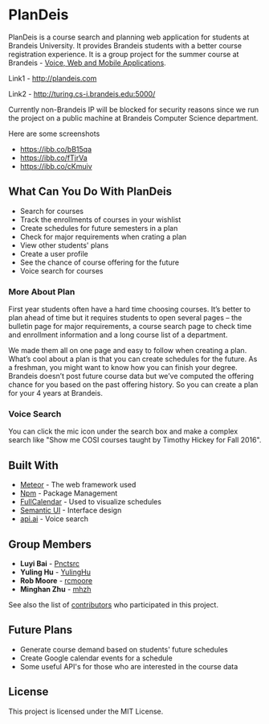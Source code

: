 # PlanDeis

PlanDeis is a course search and planning web application for students at Brandeis University. It provides Brandeis students with a better course registration experience. It is a group project for the summer course at Brandeis - [Voice, Web and Mobile Applications](https://www.brandeis.edu/jbs/upcomingprograms/voiceweb/index.html).

Link1 - http://plandeis.com

Link2 - http://turing.cs-i.brandeis.edu:5000/

Currently non-Brandeis IP will be blocked for security reasons since we run the project on a public machine at Brandeis Computer Science department. 

Here are some screenshots
* https://ibb.co/bB15qa
* https://ibb.co/fTjrVa
* https://ibb.co/cKmuiv

## What Can You Do With PlanDeis

* Search for courses
* Track the enrollments of courses in your wishlist
* Create schedules for future semesters in a plan
* Check for major requirements when crating a plan
* View other students' plans
* Create a user profile 
* See the chance of course offering for the future
* Voice search for courses

### More About Plan

First year students often have a hard time choosing courses. It’s better to plan ahead of time but it requires students to open several pages – the bulletin page for major requirements, a course search page to check time and enrollment information and a long course list of a department.

We made them all on one page and easy to follow when creating a plan. What’s cool about a plan is that you can create schedules for the future. As a freshman, you might want to know how you can finish your degree. Brandeis doesn’t post future course data but we’ve computed the offering chance for you based on the past offering history. So you can create a plan for your 4 years at Brandeis.

### Voice Search

You can click the mic icon under the search box and make a complex search like "Show me COSI courses taught by Timothy Hickey for Fall 2016". 

## Built With

* [Meteor](https://www.meteor.com/) - The web framework used
* [Npm](https://www.npmjs.com/) - Package Management
* [FullCalendar](https://fullcalendar.io/) - Used to visualize schedules
* [Semantic UI](https://semantic-ui.com/) - Interface design
* [api.ai](https://api.ai/) - Voice search

## Group Members

* **Luyi Bai** - [Pnctsrc](https://github.com/Pnctsrc)
* **Yuling Hu** - [YulingHu](https://github.com/YulingHu)
* **Rob Moore** - [rcmoore](https://github.com/rcmoore)
* **Minghan Zhu** - [mhzh](https://github.com/mhzh)

See also the list of [contributors](https://github.com/mhzh/deisAcademic/graphs/contributors) who participated in this project.

## Future Plans

* Generate course demand based on students' future schedules
* Create Google calendar events for a schedule
* Some useful API's for those who are interested in the course data

## License

This project is licensed under the MIT License.
